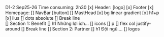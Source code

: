 D1-2 Sep25-26
    Time consuming: 2h30 
    [x] Header: [logo]
    [x] Footer
    [x] Homepage: 
        [] NavBar [button]
        [] MastHead 
            [x] bg linear gradient 
            [x] h1+p 
            [x] ilus
            [] dots absolute 
        [] Break line     
        [] Section 1: Benefit 
            [] h1 Những lợi ích...
            [] icons
            [] p 
            [] flex col justify-around
        [] Break line 
        [] Section 2: Partner 
            [] h1 Đội ngũ.... 
            [] logos 


